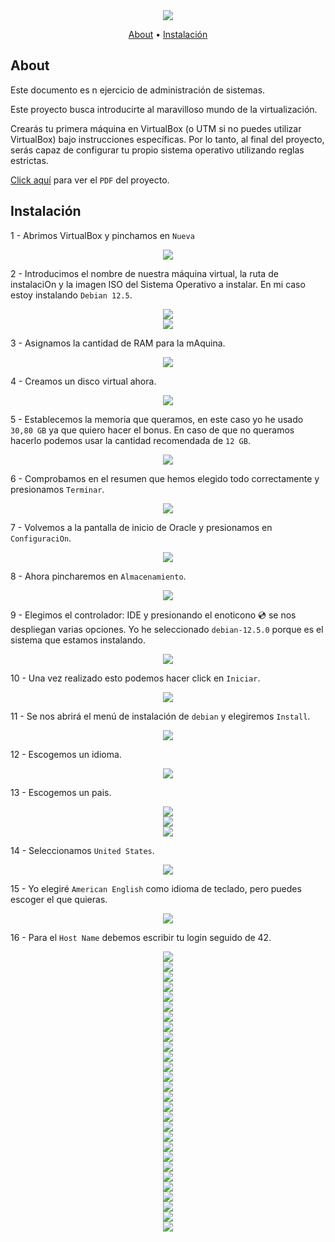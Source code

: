 <div align="center">
  <img src="../../../.assets/Born2beroot.png">
  <p align="center">
	  <a href="#about">About</a> •
    <a href="#instalación">Instalación</a>
  </p>
</div>

## About

Este documento es n ejercicio de administración de sistemas.

Este proyecto busca introducirte al maravilloso mundo de la virtualización.

Crearás tu primera máquina en VirtualBox (o UTM si no puedes utilizar VirtualBox) bajo instrucciones específicas. Por lo tanto, al final del proyecto, serás capaz de configurar tu propio sistema operativo utilizando reglas estrictas.

[Click aquí](./es.subject.pdf) para ver el `PDF` del proyecto.

  ## Instalación

  1 - Abrimos VirtualBox y pinchamos en `Nueva`
  
  <div align="center"><img src="./assets/1.png"></div>

  2 - Introducimos el nombre de nuestra máquina virtual, la ruta de instalaciOn y la imagen ISO del Sistema Operativo a instalar. En mi caso estoy instalando `Debian 12.5`.
  
  <div align="center"><img src="./assets/2.png"></div>
  <div align="center"><img src="./assets/3.png"></div>

  3 - Asignamos la cantidad de RAM para la mAquina.
  
  <div align="center"><img src="./assets/4.png"></div>

  4 - Creamos un disco virtual ahora.
  
  <div align="center"><img src="./assets/5.png"></div>
  
  5 - Establecemos la memoria que queramos, en este caso yo he usado `30,80 GB` ya que quiero hacer el bonus. En caso de que no queramos hacerlo podemos usar la cantidad recomendada de `12 GB`.
  
  <div align="center"><img src="./assets/6.png"></div>

  6 - Comprobamos en el resumen que hemos elegido todo correctamente y presionamos `Terminar`.
  
  <div align="center"><img src="./assets/7.png"></div>

  7 - Volvemos a la pantalla de inicio de Oracle y presionamos en `ConfiguraciOn`.
  
  <div align="center"><img src="./assets/8.png"></div>
  
  8 - Ahora pincharemos en `Almacenamiento`.
  
  <div align="center"><img src="./assets/9.png"></div>

  9 - Elegimos el controlador: IDE y presionando el enoticono 💿 se nos despliegan varias opciones. Yo he seleccionado `debian-12.5.0` porque es el sistema que estamos instalando.
  
  <div align="center"><img src="./assets/10.png"></div>

  10 - Una vez realizado esto podemos hacer click en `Iniciar`.
  
  <div align="center"><img src="./assets/11.png"></div>

  11 - Se nos abrirá el menú de instalación de `debian` y elegiremos `Install`.
  
  <div align="center"><img src="./assets/12.png"></div>

  12 - Escogemos un idioma.
  
  <div align="center"><img src="./assets/13.png"></div>

  13 - Escogemos un pais.
  
  <div align="center"><img src="./assets/14.png"></div>
  <div align="center"><img src="./assets/15.png"></div>
  <div align="center"><img src="./assets/16.png"></div>

  14 - Seleccionamos `United States`.
  
  <div align="center"><img src="./assets/17.png"></div>

  15 - Yo elegiré `American English` como idioma de teclado, pero puedes escoger el que quieras.
  
  <div align="center"><img src="./assets/18.png"></div>

  16 - Para el `Host Name` debemos escribir tu login seguido de 42.
  
  <div align="center"><img src="./assets/19.png"></div>
  <div align="center"><img src="./assets/20.png"></div>
  <div align="center"><img src="./assets/21.png"></div>
  <div align="center"><img src="./assets/22.png"></div>
  <div align="center"><img src="./assets/23.png"></div>
  <div align="center"><img src="./assets/24.png"></div>
  <div align="center"><img src="./assets/25.png"></div>
  <div align="center"><img src="./assets/26.png"></div>
  <div align="center"><img src="./assets/27.png"></div>
  <div align="center"><img src="./assets/28.png"></div>
  <div align="center"><img src="./assets/29.png"></div>
  <div align="center"><img src="./assets/30.png"></div>
  <div align="center"><img src="./assets/31.png"></div>
  <div align="center"><img src="./assets/32.png"></div>
  <div align="center"><img src="./assets/33.png"></div>
  <div align="center"><img src="./assets/34.png"></div>
  <div align="center"><img src="./assets/35.png"></div>
  <div align="center"><img src="./assets/36.png"></div>
  <div align="center"><img src="./assets/37.png"></div>
  <div align="center"><img src="./assets/38.png"></div>
  <div align="center"><img src="./assets/39.png"></div>
  <div align="center"><img src="./assets/40.png"></div>
  <div align="center"><img src="./assets/41.png"></div>
  <div align="center"><img src="./assets/42.png"></div>
  <div align="center"><img src="./assets/43.png"></div>
  <div align="center"><img src="./assets/44.png"></div>
  <div align="center"><img src="./assets/45.png"></div>
  <div align="center"><img src="./assets/46.png"></div>
  
  
  
